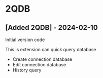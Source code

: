 # 2QDB


## [Added 2QDB] - 2024-02-10

Initial version code

This is extension can quick query database

- Create connection database
- Edit connection database
- History query

